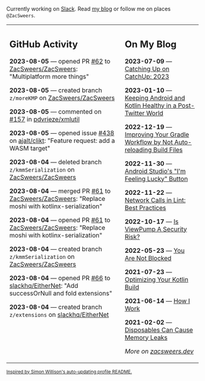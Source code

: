 Currently working on [Slack](https://slack.com/). Read [my blog](https://zacsweers.dev/) or follow me on places `@ZacSweers`.

<table><tr><td valign="top" width="60%">

## GitHub Activity
<!-- githubActivity starts -->
**2023-08-05** — opened PR [#62](https://github.com/ZacSweers/ZacSweers/pull/62) to [ZacSweers/ZacSweers](https://github.com/ZacSweers/ZacSweers): "Multiplatform more things"

**2023-08-05** — created branch `z/moreKMP` on [ZacSweers/ZacSweers](https://github.com/ZacSweers/ZacSweers)

**2023-08-05** — commented on [#157](https://github.com/pdvrieze/xmlutil/issues/157#issuecomment-1666383655) in [pdvrieze/xmlutil](https://github.com/pdvrieze/xmlutil)

**2023-08-05** — opened issue [#438](https://github.com/ajalt/clikt/issues/438) on [ajalt/clikt](https://github.com/ajalt/clikt): "Feature request: add a WASM target"

**2023-08-04** — deleted branch `z/kmmSerialization` on [ZacSweers/ZacSweers](https://github.com/ZacSweers/ZacSweers)

**2023-08-04** — merged PR [#61](https://github.com/ZacSweers/ZacSweers/pull/61) to [ZacSweers/ZacSweers](https://github.com/ZacSweers/ZacSweers): "Replace moshi with kotlinx-serialization"

**2023-08-04** — opened PR [#61](https://github.com/ZacSweers/ZacSweers/pull/61) to [ZacSweers/ZacSweers](https://github.com/ZacSweers/ZacSweers): "Replace moshi with kotlinx-serialization"

**2023-08-04** — created branch `z/kmmSerialization` on [ZacSweers/ZacSweers](https://github.com/ZacSweers/ZacSweers)

**2023-08-04** — opened PR [#66](https://github.com/slackhq/EitherNet/pull/66) to [slackhq/EitherNet](https://github.com/slackhq/EitherNet): "Add successOrNull and fold extensions"

**2023-08-04** — created branch `z/extensions` on [slackhq/EitherNet](https://github.com/slackhq/EitherNet)
<!-- githubActivity ends -->
</td><td valign="top" width="40%">

## On My Blog
<!-- blog starts -->
**2023-07-09** — [Catching Up on CatchUp: 2023](https://www.zacsweers.dev/catching-up-on-catchup-2023/)

**2023-01-10** — [Keeping Android and Kotlin Healthy in a Post-Twitter World](https://www.zacsweers.dev/keeping-android-healthy/)

**2022-12-19** — [Improving Your Gradle Workflow by Not Auto-reloading Build Files](https://www.zacsweers.dev/improving-your-workflow-by-not-auto-reloading-build-files/)

**2022-11-30** — [Android Studio's "I'm Feeling Lucky" Button](https://www.zacsweers.dev/android-studios-im-feeling-lucky-button/)

**2022-11-22** — [Network Calls in Lint: Best Practices](https://www.zacsweers.dev/network-calls-in-lint-best-practices/)

**2022-10-17** — [Is ViewPump A Security Risk?](https://www.zacsweers.dev/is-viewpump-a-security-risk/)

**2022-05-23** — [You Are Not Blocked](https://www.zacsweers.dev/you-are-not-blocked/)

**2021-07-23** — [Optimizing Your Kotlin Build](https://www.zacsweers.dev/optimizing-your-kotlin-build/)

**2021-06-14** — [How I Work](https://www.zacsweers.dev/how-i-work/)

**2021-02-02** — [Disposables Can Cause Memory Leaks](https://www.zacsweers.dev/disposables-can-cause-memory-leaks/)
<!-- blog ends -->
_More on [zacsweers.dev](https://zacsweers.dev/)_
</td></tr></table>

<sub><a href="https://simonwillison.net/2020/Jul/10/self-updating-profile-readme/">Inspired by Simon Willison's auto-updating profile README.</a></sub>